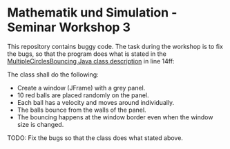 # Mathematik und Simulation - Seminar Workshop 3

This repository contains buggy code. The task during the workshop is to fix the bugs, so that the program does what is stated in the [MultipleCirclesBouncing Java class description](./src/app/MultipleCirclesBouncing.java) in line 14ff:

 The class shall do the following:
 - Create a window (JFrame) with a grey panel.
 - 10 red balls are placed randomly on the panel.
 - Each ball has a velocity and moves around individually.
 - The balls bounce from the walls of the panel.
 - The bouncing happens at the window border even when the window size is changed.

 TODO: Fix the bugs so that the class does what stated above.


